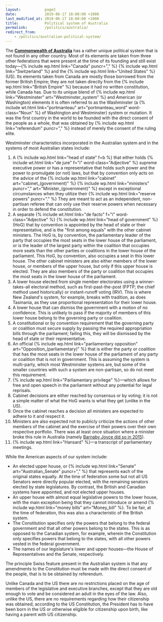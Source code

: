 ```yaml
---
layout:           page2
date:             2019-06-17 18:00:00 +1000
last_modified_at: 2019-06-17 18:00:00 +1000
title:            Political system of Australia
permalink:        /politics/australia/
redirect_from:
    - /politics/australian-political-system/
---
```


The [**Commonwealth of Australia**](https://en.wikipedia.org/wiki/Australia) has a rather unique political system that is not found in any other country. Most of its elements are taken from three other federations that were present at the time of its founding and still exist today&mdash;{% include wp.html link="Canada" puncr="," %} {% include wp.html link="Switzerland" %} and the {% include wp.html link="United States" %} (US). Its elements taken from Canada are mostly those borrowed from the former British Empire; they are not taken directly from the {% include wp.html link="British Empire" %} because it had no written constitution, while Canada has. Due to its unique blend of {% include wp.html link="Westminster" art="Westminster_system" %} and American (or Washington) elements it is often referred to as the Washminster (a {% include wt.html link="portmanteau" art="portmanteau_word" word-class="Noun" %} of Washington and Westminster) system or mutation. It was the first country in the world to be founded with the direct consent of the people as a whole, that was obtained by {% include wp.html link="referendum" puncr="," %} instead of merely the consent of the ruling elite. 

Westminster characteristics incorporated in the Australian system and in the systems of most Australian states include:

1. A {% include wp.html link="head of state" f=b %} that either holds {% include wt.html link="de jure" f="i" word-class="Adjective" %} supreme executive power or has a representative that holds such power and the power to promulgate (or not) laws, but that by convention only acts on the advice of the {% include wp.html link="cabinet" art="cabinet_(government)" %} {% include wp.html link="ministers" puncr="," art="Minister_(government)" %} except in exceptional circumstances when they utilize their {% include wp.html link="reserve powers" puncr="." %} They are meant to act as an independent, non-partisan referee that can only use their reserve powers when necessary in order to defend the constitution.
2. A separate {% include wt.html link="de facto" f="i" word-class="Adjective" %} {% include wp.html link="head of government" %} (HoG) that by convention is appointed by the head of state or their representative, and is the "first among equals" with the other cabinet ministers. The HoG is, by convention, the parliamentary leader of the party that occupies the most seats in the lower house of the parliament, or is the leader of the largest party within the coalition that occupies more seats than the other parties or coalitions in the lower house of the parliament. This HoG, by convention, also occupies a seat in this lower house. The other cabinet ministers are also either members of the lower house, or members of the upper house, but only if this upper house is elected. They are also members of the party or coalition that occupies the most seats in the lower house of the parliament. 
3. A lower house elected from single member electorates using a winner-takes-all electoral method, such as first-past-the-post (FPTP; the chief method used historically) or instant-runoff voting (IRV). This is where New Zealand's system, for example, breaks with tradition, as does Tasmania, as they use proportional representation for their lower house.
4. A lower house that can dismiss the government with a motion of no confidence. This is unlikely to pass if the majority of members of this lower house belong to the governing party or coalition. 
5. A constitutional or by convention requirement that the governing party or coalition must secure supply by passing the required appropriation bills through the parliament; failing this, they will be dismissed by the head of state or their representative.
6. An official {% include wp.html link="parliamentary opposition" art="Opposition_(parliamentary)" %} that is either the party or coalition that has the most seats in the lower house of the parliament of any party or coalition that is not in government. This is assuming the system is multi-party, which most Westminster systems are, but some of the smaller countries with such a system are non-partisan, so do not meet this requirement. 
7. {% include wp.html link="Parliamentary privilege" %}&mdash;which allows for free and open speech in the parliament without any potential for legal reprisals.
8. Cabinet decisions are either reached by consensus or by voting; it is not a simple matter of what the HoG wants is what they get (unlike in the US).
9. Once the cabinet reaches a decision all ministers are expected to adhere to it and respect it. 
10. Ministers are also expected not to publicly criticize the actions of other members of the cabinet and the exercise of their powers over their own respective portfolio. There was at least once situation where a minister broke this rule in Australia (namely [Barnaby Joyce did so in 2015](https://theconversation.com/joyce-breaks-cabinet-rules-but-his-fate-is-pms-call-44557)).
11. {% include wp.html link="Hansard" %}&mdash;a transcript of parliamentary meetings. 

While the American aspects of our system include:

* An elected upper house, or {% include wp.html link="Senate" art="Australian_Senate" puncr="," %} that represents each of the original states equally. At the time of federation some but not all US Senators were directly popular elected, with the remaining senators elected by state legislatures. By contrast, the British and Canadian systems have appointed, and not elected upper houses. 
* An upper house with almost equal legislative powers to the lower house, with the main exception being that they cannot introduce or amend {% include wp.html link="money bills" art="Money_bill" %}. To be fair, at the time of federation, this was also a characteristic of the British system. 
* The Constitution specifies only the powers that belong to the federal government and that all other powers belong to the states. This is as opposed to the Canadian system, for example, wherein the Constitution only specifies powers that belong to the states, with all other powers vested in the federal government. 
* The names of our legislature's lower and upper houses&mdash;the House of Representatives and the Senate, respectively.

The principle Swiss feature present in the Australian system is that any amendments to the Constitution must be made with the direct consent of the people, that is to be obtained by referendum. 

Unlike Canada and the US there are no restrictions placed on the age of members of the legislative and executive branches, except that they are old enough to vote and be considered an adult in the eyes of the law. Also, unlike the US, there are no requirements regarding how their citizenship was obtained; according to the US Constitution, the President has to have been born in the US or otherwise eligible for citizenship upon birth, like having a parent with US citizenship.
